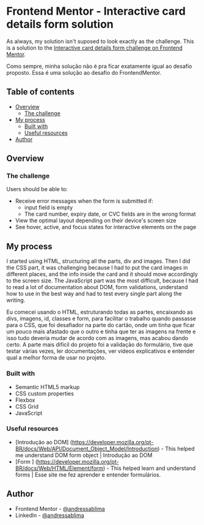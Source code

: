 # Frontend Mentor - Interactive card details form solution

As always, my solution isn't suposed to look exactly as the challenge.
This is a solution to the [Interactive card details form challenge on Frontend Mentor](https://www.frontendmentor.io/challenges/interactive-card-details-form-XpS8cKZDWw).  

Como sempre, minha solução não é pra ficar exatamente igual ao desafio proposto.
Essa é uma solução ao desafio do FrontendMentor.

## Table of contents

- [Overview](#overview)
  - [The challenge](#the-challenge)
- [My process](#my-process)
  - [Built with](#built-with)
  - [Useful resources](#useful-resources)
- [Author](#author)


## Overview

### The challenge

Users should be able to:

- Receive error messages when the form is submitted if:
  - input field is empty
  - The card number, expiry date, or CVC fields are in the wrong format
- View the optimal layout depending on their device's screen size
- See hover, active, and focus states for interactive elements on the page

## My process
I started using HTML, structuring all the parts, div and images. Then I did the CSS part, it was challenging because I had to put the card images in different places, and the info inside the card and it should move accordingly to the screen size. The JavaScript part was the most difficult, because I had to read a lot of documentation about DOM, form validations, understand how to use in the best way and had to test every single part along the writing.

Eu comecei usando o HTML, estruturando todas as partes, encaixando as divs, imagens, id, classes e form, para facilitar o trabalho quando passasse para o CSS, que foi desafiador na parte do cartão, onde um tinha que ficar um pouco mais afastado que o outro e tinha que ter as imagens na frente e isso tudo deveria mudar de acordo com as imagens, mas acabou dando certo. A parte mais difícil do projeto foi a validação do formulário, tive que testar várias vezes, ler documentações, ver vídeos explicativos e entender qual a melhor forma de usar no projeto. 

### Built with

- Semantic HTML5 markup
- CSS custom properties
- Flexbox
- CSS Grid
- JavaScript 

### Useful resources
- [Introdução ao DOM] (https://developer.mozilla.org/pt-BR/docs/Web/API/Document_Object_Model/Introduction) - This helped me understand DOM form object | Introdução ao DOM
- [Form ] (https://developer.mozilla.org/pt-BR/docs/Web/HTML/Element/form) - This helped learn and understand forms | Esse site me fez aprender e entender formulários.

## Author

- Frontend Mentor - [@andressablima](https://www.frontendmentor.io/profile/andressablima)
- LinkedIn - [@andressablima](https://www.linkedin.com/in/andressablima/)
